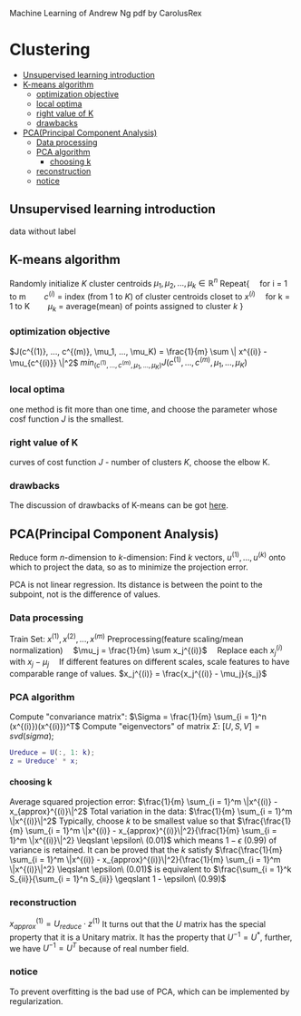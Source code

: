 Machine Learning of Andrew Ng
pdf by CarolusRex

# Clustering

<!-- code_chunk_output -->

- [Unsupervised learning introduction](#unsupervised-learning-introduction)
- [K-means algorithm](#k-means-algorithm)
  - [optimization objective](#optimization-objective)
  - [local optima](#local-optima)
  - [right value of K](#right-value-of-k)
  - [drawbacks](#drawbacks)
- [PCA(Principal Component Analysis)](#pcaprincipal-component-analysis)
  - [Data processing](#data-processing)
  - [PCA algorithm](#pca-algorithm)
    - [choosing k](#choosing-k)
  - [reconstruction](#reconstruction)
  - [notice](#notice)

<!-- /code_chunk_output -->

## Unsupervised learning introduction
data without label

## K-means algorithm
Randomly initialize $K$ cluster centroids $\mu_1, \mu_2, ..., \mu_k \in \mathbb{R}^n$
Repeat{
&emsp;for i = 1 to m
&emsp;&emsp;$c^{(i)}$ = index (from $1$ to $K$) of cluster centroids closet to $x^{(i)}$
&emsp;for k = 1 to K
&emsp;&emsp;$\mu_k$ = average(mean) of points assigned to cluster $k$
}

### optimization objective
$J(c^{(1)}, ..., c^{(m)}, \mu_1, ..., \mu_K) = \frac{1}{m} \sum \| x^{(i)} - \mu_{c^{(i)}} \|^2$
$min_{(c^{(1)}, ..., c^{(m)}, \mu_1, ..., \mu_K)} J(c^{(1)}, ..., c^{(m)}, \mu_1, ..., \mu_K)$

### local optima
one method is fit more than one time, and choose the parameter whose cosf function $J$ is the smallest.

### right value of K
curves of cost function $J$ - number of clusters $K$, choose the elbow K.

### drawbacks
The discussion of drawbacks of K-means can be got [here](http://stats.stackexchange.com/questions/133656/how-to-understand-the-drawbacks-of-k-means ).

## PCA(Principal Component Analysis)
Reduce form $n$-dimension to $k$-dimension: Find $k$ vectors, $u^{(1)}, ..., u^{(k)}$ onto which to project the data, so as to minimize the projection error.

PCA is not linear regression. Its distance is between the point to the subpoint, not is the difference of values.

### Data processing
Train Set: $x^{(1)}, x^{(2)}, ..., x^{(m)}$
Preprocessing(feature scaling/mean normalization)
&emsp;$\mu_j = \frac{1}{m} \sum x_j^{(i)}$
&emsp;Replace each $x_j^{(i)}$ with $x_j - \mu_j$
&emsp;If different features on different scales, scale features to have comparable range of values. $x_j^{(i)} = \frac{x_j^{(i)} - \mu_j}{s_j}$

### PCA algorithm
Compute "convariance matrix": $\Sigma = \frac{1}{m} \sum_{i = 1}^n (x^{(i)})(x^{(i)})^T$
Compute "eigenvectors" of matrix $\Sigma$: $[U, S, V] = svd(sigma);$

```MATLAB
Ureduce = U(:, 1: k);
z = Ureduce' * x;
```

#### choosing k
Average squared projection error: $\frac{1}{m} \sum_{i = 1}^m \|x^{(i)} - x_{approx}^{(i)}\|^2$
Total variation in the data: $\frac{1}{m} \sum_{i = 1}^m \|x^{(i)}\|^2$
Typically, choose $k$ to be smallest value so that $\frac{\frac{1}{m} \sum_{i = 1}^m \|x^{(i)} - x_{approx}^{(i)}\|^2}{\frac{1}{m} \sum_{i = 1}^m \|x^{(i)}\|^2} \leqslant \epsilon\ (0.01)$ which means $1 - \epsilon\ (0.99)$ of variance is retained.
It can be proved that the $k$ satisfy $\frac{\frac{1}{m} \sum_{i = 1}^m \|x^{(i)} - x_{approx}^{(i)}\|^2}{\frac{1}{m} \sum_{i = 1}^m \|x^{(i)}\|^2} \leqslant \epsilon\ (0.01)$ is equivalent to $\frac{\sum_{i = 1}^k S_{ii}}{\sum_{i = 1}^n S_{ii}} \geqslant 1 - \epsilon\ (0.99)$

### reconstruction
$x_{approx}^{(1)} = U_{reduce} \cdot z^{(1)}$
It turns out that the $U$ matrix has the special property that it is a Unitary matrix. It has the property that $U^{-1} = U^*$, further, we have $U^{-1} = U^T$ because of real number field.

### notice
To prevent overfitting is the bad use of PCA, which can be implemented by regularization.